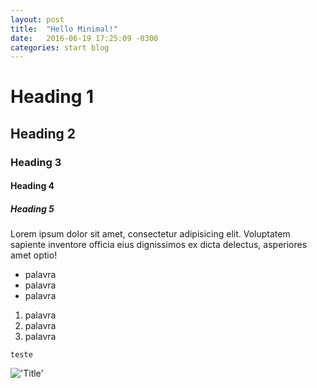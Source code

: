 ```yaml
---
layout: post
title:  "Hello Minimal!"
date:   2016-06-19 17:25:09 -0300
categories: start blog
---
```


# Heading 1

## Heading 2

### Heading 3

#### Heading 4

##### Heading 5

Lorem ipsum dolor sit amet, consectetur adipisicing elit. Voluptatem sapiente inventore officia eius dignissimos ex dicta delectus, asperiores amet optio!

- palavra
- palavra
- palavra

1. palavra
1. palavra
1. palavra

`teste`

!['Title'](http://r.ddmcdn.com/s_f/o_1/cx_633/cy_0/cw_1725/ch_1725/w_720/APL/uploads/2014/11/too-cute-doggone-it-video-playlist.jpg)